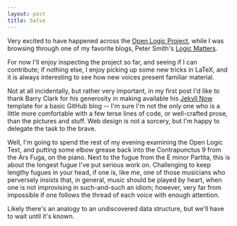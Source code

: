 ```yaml
---
layout: post
title: Salve
---
```


Very excited to have happened across the [Open Logic Project](https://github.com/OpenLogicProject/OpenLogic), while I was browsing through one of my favorite blogs, Peter Smith's [Logic Matters](http://www.logicmatters.net).

For now I'll enjoy inspecting the project so far, and seeing if I can contribute; if nothing else, I enjoy picking up some new tricks in LaTeX, and it is always interesting to see how new voices present familiar material.  

Not at all incidentally, but rather very important, in my first post I'd like to thank Barry Clark for his generosity in making available his [Jekyll Now](https:www.github.com/barryclark/jekyll-now) template for a basic GitHub blog -- I'm sure I'm not the only one who is a little more comfortable with a few terse lines of code, or well-crafted prose, than the pictures and stuff.  Web design is not a sorcery, but I'm happy to delegate the task to the brave.

Well, I'm going to spend the rest of my evening examining the Open Logic Text, and putting some elbow grease back into the Contrapunctus 9 from the Ars Fuga, on the piano.  Next to the fugue from the E minor Partita, this is about the longest fugue I've put serious work on.  Challenging to keep lengthy fugues in your head, if one is, like me, one of those musicians who perversely insists that, in general, music should be played by heart, when one is not improvising in such-and-such an idiom; however, very far from impossible if one follows the thread of each voice with enough attention.

Likely there's an analogy to an undiscovered data structure, but we'll have to wait until it's known.
